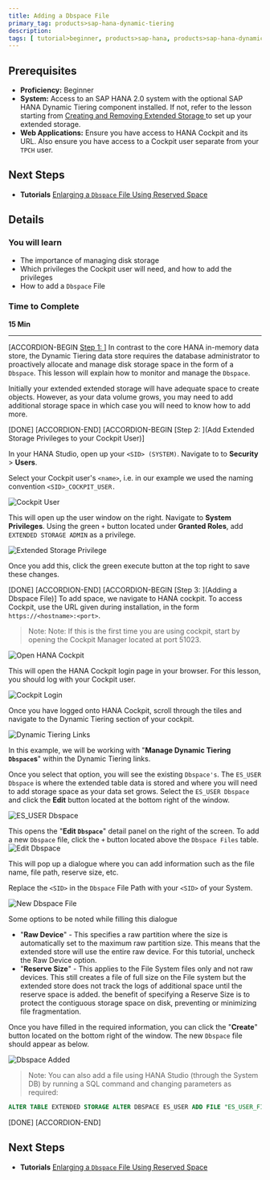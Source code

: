 ```yaml
---
title: Adding a Dbspace File
primary_tag: products>sap-hana-dynamic-tiering
description:
tags: [ tutorial>beginner, products>sap-hana, products>sap-hana-dynamic-tiering, products>sap-hana-studio, topic>big-data, topic>sql ]
---
```


## Prerequisites
 - **Proficiency:** Beginner
 - **System:** Access to an SAP HANA 2.0 system with the optional SAP HANA Dynamic Tiering component installed. If not, refer to the lesson starting from [Creating and Removing Extended Storage ](https://www.sap.com/developer/tutorials/dt-create-schema-load-data-part1.html) to set up your extended storage.
 - **Web Applications:** Ensure you have access to HANA Cockpit and its URL. Also ensure you have access to a Cockpit user separate from your `TPCH` user.

## Next Steps
 - **Tutorials** [Enlarging a `Dbspace` File Using Reserved Space](http://www.sap.com/)

## Details
### You will learn
  - The importance of managing disk storage
  - Which privileges the Cockpit user will need, and how to add the privileges
  - How to add a `Dbspace` File

### Time to Complete
 **15 Min**

 ---
[ACCORDION-BEGIN [Step 1: ](Introduction)]
In contrast to the core HANA in-memory data store, the Dynamic Tiering data store requires the database administrator to proactively allocate and manage disk storage space in the form of a `Dbspace`. This lesson will explain how to monitor and manage the `Dbspace`.

Initially your extended extended storage will have adequate space to create objects. However, as your data volume grows, you may need to add additional storage space in which case you will need to know how to add more.

[DONE]
[ACCORDION-END]
[ACCORDION-BEGIN [Step 2: ](Add Extended Storage Privileges to your Cockpit User)]

In your HANA Studio, open up your `<SID> (SYSTEM)`. Navigate to to **Security** > **Users**.

Select your Cockpit user's `<name>`, i.e. in our example we used the naming convention `<SID>_COCKPIT_USER.`

![Cockpit User](cockpit_user.png)

This will open up the user window on the right. Navigate to **System Privileges**. Using the green `+` button located under **Granted Roles**, add `EXTENDED STORAGE ADMIN` as a privilege.

![Extended Storage Privilege](extended_storage_priv.png)

Once you add this, click the green execute button at the top right to save these changes.

[DONE]
[ACCORDION-END]
[ACCORDION-BEGIN [Step 3: ](Adding a Dbspace File)]
To add space, we navigate to HANA cockpit. To access Cockpit, use the URL given during installation, in the form `https://<hostname>:<port>`.

>Note: Note: If this is the first time you are using cockpit, start by opening the Cockpit Manager located at port 51023.

![Open HANA Cockpit](open-hana-cockpit.PNG)

This will open the HANA Cockpit login page in your browser. For this lesson, you should log with your Cockpit user.

![Cockpit Login](cockpit-login.PNG)

Once you have logged onto HANA Cockpit, scroll through the tiles and navigate to the Dynamic Tiering section of your cockpit.

![Dynamic Tiering Links](dt-links.png)

In this example, we will be working with "**Manage Dynamic Tiering `Dbspace`s**" within the Dynamic Tiering links.

Once you select that option, you will see the existing `Dbspace's`. The `ES_USER Dbspace` is where the extended table data is stored and where you will need to add storage space as your data set grows. Select the `ES_USER Dbspace` and click the **Edit** button located at the bottom right of the window.

![ES_USER Dbspace](es_user.png)

This opens the "**Edit `Dbspace`**" detail panel on the right of the screen. To add a new `Dbspace` file, click the `+` button located above the `Dbspace Files` table.
![Edit Dbspace](edit-dbspace.png)

This will pop up a dialogue where you can add information such as the file name, file path, reserve size, etc.

Replace the `<SID>` in the `Dbspace` File Path with your `<SID>` of your System.

![New Dbspace File](new_db.png)

Some options to be noted while filling this dialogue

- "**Raw Device**" - This specifies a raw partition where the size is automatically set to the maximum raw partition size. This means that the extended store will use the entire raw device. For this tutorial, uncheck the Raw Device option.
- "**Reserve Size**" - This applies to the File System files only and not raw devices. This still creates a file of full size on the File system but the extended store does not track the logs of additional space until the reserve space is added. the benefit of specifying a Reserve Size is to protect the contiguous storage space on disk, preventing or minimizing file fragmentation.

Once you have filled in the required information, you can click the "**Create**" button located on the bottom right of the window. The new `Dbspace` file should appear as below.

![Dbspace Added](dbspace-added.PNG)

> Note: You can also add a file using HANA Studio (through the System DB) by running a SQL command and changing parameters as required:
``` sql
ALTER TABLE EXTENDED STORAGE ALTER DBSPACE ES_USER ADD FILE "ES_USER_FILE1" '<SID>ESDB_usr_1.es' SIZE 100 MB RESERVE 25 MB;
```
[DONE]
[ACCORDION-END]

## Next Steps
 - **Tutorials** [Enlarging a `Dbspace` File Using Reserved Space](http://www.sap.com/)
